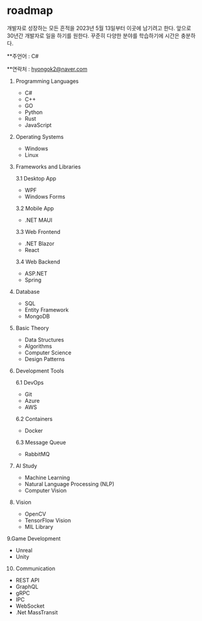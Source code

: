 # roadmap

개발자로 성장하는 모든 흔적을 2023년 5월 13일부터 이곳에 남기려고 한다.
앞으로 30년간 개발자로 일을 하기를 원한다. 꾸준히 다양한 분야를 학습하기에 시간은 충분하다.

**주언어 : C# 

**연락처 : hyongok2@naver.com

1. Programming Languages
   - C#
   - C++
   - GO
   - Python
   - Rust
   - JavaScript

2. Operating Systems
   - Windows
   - Linux

3. Frameworks and Libraries

   3.1 Desktop App
      - WPF
      - Windows Forms
     
   3.2 Mobile App
      - .NET MAUI
     
   3.3 Web Frontend
      - .NET Blazor
      - React
     
   3.4 Web Backend
      - ASP.NET
      - Spring
     
4. Database
   - SQL
   - Entity Framework
   - MongoDB

5. Basic Theory
   - Data Structures
   - Algorithms
   - Computer Science
   - Design Patterns

6. Development Tools

   6.1 DevOps
      - Git
      - Azure
      - AWS

   6.2 Containers
      - Docker

   6.3 Message Queue
      - RabbitMQ

7. AI Study
   - Machine Learning
   - Natural Language Processing (NLP)
   - Computer Vision

8. Vision
   - OpenCV
   - TensorFlow Vision
   - MIL Library
 
9.Game Development
   - Unreal
   - Unity

10. Communication
   - REST API
   - GraphQL
   - gRPC
   - IPC
   - WebSocket
   - .Net MassTransit
